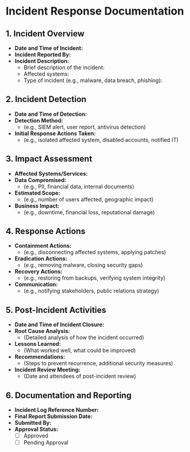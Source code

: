 # Incident Response Documentation

## 1. Incident Overview

- **Date and Time of Incident:** 
- **Incident Reported By:** 
- **Incident Description:** 
  - Brief description of the incident:
  - Affected systems:
  - Type of incident (e.g., malware, data breach, phishing):
  
## 2. Incident Detection

- **Date and Time of Detection:** 
- **Detection Method:** 
  - (e.g., SIEM alert, user report, antivirus detection)
- **Initial Response Actions Taken:**
  - (e.g., isolated affected system, disabled accounts, notified IT)

## 3. Impact Assessment

- **Affected Systems/Services:**
- **Data Compromised:** 
  - (e.g., PII, financial data, internal documents)
- **Estimated Scope:** 
  - (e.g., number of users affected, geographic impact)
- **Business Impact:** 
  - (e.g., downtime, financial loss, reputational damage)

## 4. Response Actions

- **Containment Actions:** 
  - (e.g., disconnecting affected systems, applying patches)
- **Eradication Actions:** 
  - (e.g., removing malware, closing security gaps)
- **Recovery Actions:** 
  - (e.g., restoring from backups, verifying system integrity)
- **Communication:**
  - (e.g., notifying stakeholders, public relations strategy)

## 5. Post-Incident Activities

- **Date and Time of Incident Closure:** 
- **Root Cause Analysis:** 
  - (Detailed analysis of how the incident occurred)
- **Lessons Learned:** 
  - (What worked well, what could be improved)
- **Recommendations:** 
  - (Steps to prevent recurrence, additional security measures)
- **Incident Review Meeting:** 
  - (Date and attendees of post-incident review)

## 6. Documentation and Reporting

- **Incident Log Reference Number:** 
- **Final Report Submission Date:** 
- **Submitted By:** 
- **Approval Status:** 
  - [ ] Approved
  - [ ] Pending Approval
